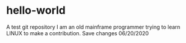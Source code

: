 # hello-world
A test git repository
I am an old mainframe programmer trying to learn LINUX to make a contribution.
Save changes 06/20/2020
